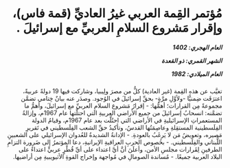<h1 dir="rtl">مُؤتمر القِمة العربي غيرُ العاديِّ (قمة فاس)، وإقرار مَشروع السلامِ العربيِّ مع إسرائيلَ .</h1>

<h5 dir="rtl">العام الهجري:  1402

الشهر القمري: ذو القعدة

العام الميلادي: 1982</h5>

<p dir="rtl">تغيَّب عن هذه القِمة (غير العادية) كلٌّ من مصرَ ولِيبيا، وشاركت فيها 19 دولةً عربيةً، اعترَفَت ضِمنيًّا -ولأوَّلِ مرَّةٍ- بحقِّ إسرائيلَ في الوُجود. وصدَر عنه بيانٌ خِتامي تضمَّن مجموعةً مِن القرارات؛ أهمُّها:
- إقرارُ مَشروع السلامِ العربيِّ مع إسرائيلَ، وأهمُّ ما تضمَّنه: انسحابُ إسرائيلَ من جميع الأراضي العربيةِ التي احتلَّتها عام 1967م، وإزالةُ المستعمراتِ الإسرائيليةِ في الأراضي التي احتُلَّت بعد عام 1967م، وقيامُ الدولة الفِلَسطينية المستقِلةِ وعاصِمَتُها القدسُ، وتأكيدُ حقِّ الشعب الفِلَسطيني في تَقريرِ مَصيره، وتعويضُ مَن لا يَرغَبُ بالعودةِ.
- الإدانةُ الشديدةُ للعُدوان الإسرائيلي على الشعبينِ اللُّبناني والفِلَسطيني.
- بخُصوص الحربِ العراقيةِ الإيرانيةِ، دعا المؤتمرُ إلى ضَرورة التزامِ الطرفينِ لِقَرارات مجلسِ الأمن، وأعلَنَ أنَّ أيَّ اعتداء على أيِّ قُطْرٍ عربيٍّ اعتداءٌ على البلاد العربية جميعًا.
- مُساندة الصومالِ في مُواجهة وإخراج القوةِ الأثيويبيةِ مِن أراضيها.</p></br>
